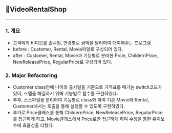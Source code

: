 ## 📌VideoRentalShop
---
### 1. 개요
- 고객에게 비디오를 출시일, 연령별로 금액을 달리하여 대여해주는 프로그램
- before : Customer, Rental, Movie파일로 구성되어 있다.
- after : Customer, Rental, Movie과 기능별로 분리한 Prcie, ChildernPrice, NewReleasePrice, RegularPrice로 구성되어 있다.

### 2. Major Refactoring
- Customer class안에 나이와 출시일을 기준으로 가격표를 매기는 switch코드가 있어, 스멜을 해결하기 위해 기능별로 함수를 구현하였다.
- 추후, 소스파일을 분리하여 기능별로 class화 하여 기존 Movie와 Rental, Customer에서는 호출을 통해 실행할 수 있도록 구현하였다.
- 추가로 Price클래스를 통해 ChildernPrice, NewReleasePrice, RegularPrice를 접근하게 하고, Movie클래스에서 Price로만 접근하게 하여 수정을 통한 유지보수에 효율성을 더했다.
